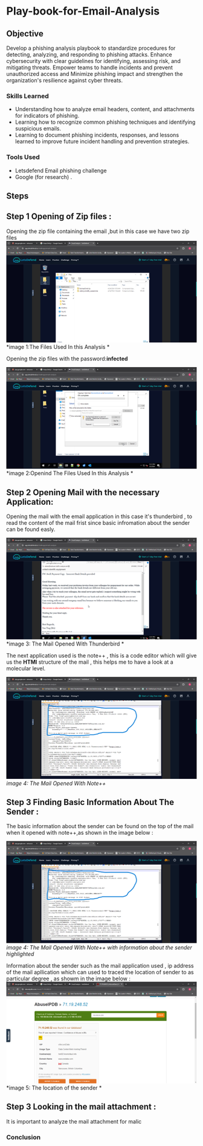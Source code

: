 # Play-book-for-Email-Analysis
## Objective
Develop a phishing analysis playbook to standardize procedures for detecting, analyzing, and responding to phishing attacks. Enhance cybersecurity with clear guidelines for identifying, assessing risk, and mitigating threats. Empower teams to handle incidents and prevent unauthorized access and Minimize phishing impact and strengthen the organization's resilience against cyber threats.
### Skills Learned
- Understanding how to analyze email headers, content, and attachments for indicators of phishing.
- Learning how to recognize common phishing techniques and identifying suspicious emails.
- Learning to document phishing incidents, responses, and lessons learned to improve future incident handling and prevention strategies.
### Tools Used
- Letsdefend Email phishing  challenge
- Google (for research) .
## Steps
## Step 1 Opening of Zip files :
Opening the zip file containing the email ,but in this case we have two zip files 
![Alt The Files Used In this Analysis](https://github.com/Adegbenga-111/Play-book-for-Email-Analysis/blob/main/Email%20Analysis%20-%20LetsDefend%20-%20Google%20Chrome%205_2_2024%201_08_17%20PM.png)
*image 1:The Files Used In this Analysis *

Opening the zip files with the password:**infected**

![Alt Openind The Files Used In this Analysis](https://github.com/Adegbenga-111/Play-book-for-Email-Analysis/blob/main/Email%20Analysis%20-%20LetsDefend%20-%20Google%20Chrome%205_2_2024%201_12_11%20PM.png)
*image 2:Openind The Files Used In this Analysis *

## Step 2 Opening Mail with the necessary Application:
Opening the mail with the email application in this case it's thunderbird , to read the content of the mail frist since basic infromation about the sender can be found easly.

![Alt The Mail Opened With Thunderbird](https://github.com/Adegbenga-111/Play-book-for-Email-Analysis/blob/main/Email%20Analysis%20-%20LetsDefend%20-%20Google%20Chrome%205_2_2024%201_31_21%20PM.png)
*image 3: The Mail Opened With Thunderbird *

  The next application used is the note++ , this is a code editor which will give us the **HTMl** structure of the mail , this helps me to have a look at a molecular level.

  ![Alt The Mail Opened With Note++](https://github.com/Adegbenga-111/Play-book-for-Email-Analysis/blob/main/Email%20Analysis%20-%20LetsDefend%20-%20Google%20Chrome%205_2_2024%201_16_23%20PM.png)
*image 4: The Mail Opened With Note++*

 ## Step 3 Finding Basic Information About The Sender :
 The basic information about the sender can be found on the top of the mail when it opened with note++,as shown in the image below :
 
 ![Alt The Mail Opened With Note++ with information about the sender highlighted](https://github.com/Adegbenga-111/Play-book-for-Email-Analysis/blob/main/meme.png)
*image 4: The Mail Opened With Note++ with information about the sender highlighted*

Information about the sender such as the mail application used , ip address of the mail apllication which can used to traced the location of sender to as particular degree , as showm in the image below :
 ![The location of the sender](https://github.com/Adegbenga-111/Play-book-for-Email-Analysis/blob/main/Email%20Analysis%20-%20LetsDefend%20-%20Google%20Chrome%205_2_2024%201_43_04%20PM.png)
*image 5: The location of the sender *

## Step 3 Looking in the mail attachment :
It is important to analyze the mail attachment for malic



### Conclusion





